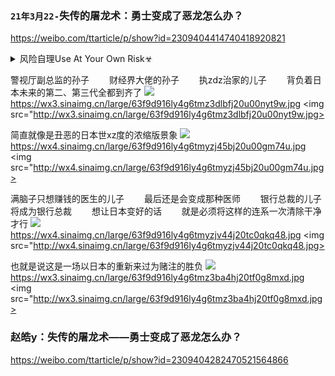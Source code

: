### `21年3月22-`失传的屠龙术：勇士变成了恶龙怎么办？
<https://weibo.com/ttarticle/p/show?id=2309404414740418920821>

<details><summary>风险自理Use At Your Own Risk☣</summary>

mzd早就发现了，从z央到基层d支部，很多都是独立王国。你不摸他，一点事都没有，还照常是模范，照常当劳动英雄，照常是人d代表，只要你去摸一下，几乎都有问题。很多是公、侯、伯、子、男的封建统治，使d脱离qz，究竟怎么办？这是使mzd经常睡不着觉的问题，必须要解决的问题。

好多红旗单位，一摸几乎都有问题，土皇帝很多，他们都有天然的经济特q，超经济的z治特q。土皇帝的一句话就是法，他一句话就能捉人，反对他就是反d、反s会主义、反g命，这样下去d就要被rm打倒了。

学者韩少功就指出，“文g学”有三大泡沫：宫廷化、道德化、诉苦化。

我们教科书是高级黑，
有一些反f命集团是能说的，有一些是不能说的。比如说为什么第一波被发动起来的h卫b都是h二代、h三代，是要被g命的q贵子女；为什么“老子英雄儿好汉”这种封建血统论的糟粕，反而会成为早期文g口号；
比如为什么m在运动之初就一直在怒斥“有人扛着红旗反红旗”“我是钟馗，有人借我去打鬼”；比如为什么大y进中饿s人的县z、省z被判x，在文g结束后又被“平反”了？这些，都是不能说的。

对个人崇拜的事情，林b从来是喊得最响了，而m自己也明白“捧得越高，摔得越狠”。以他的精明“高级黑”的道理不可能不懂，因此他不止一次就这个问题批评林b。据邱会z回忆，九d闭幕后，m曾下令摘掉林b在rm大会堂和武汉东湖宾馆墙上挂的mzx语录牌，当着林b的面说了句“这些王八蛋的东西”。1969年6月12日，zgzy下达《关于宣传nzx形象应注意的几个问题》，明文禁止“早请示、晚汇报”；“不经zy批准，不能再制做mzx像章”；“不要搞‘忠字化’运动”等。

1970年4月初，m在审阅纪念列宁诞辰一百周年的纪念文章时，删去了“当代最伟大的马克思列宁主义者”、“把马克思列宁主义提高到一个崭新的阶段”、mzd思想是帝国主义走向全面崩溃、s会主义走向全世界胜利的时代的马克思列宁主义”等从林b《再版前言》中摘录下来的语句。m还写下一段批注：“关于我的话，删掉了几段，都是些无用的，引起别人反感的东西。不要写这类话，我曾讲过一百次，可是没人听，不知是何道理，请zy各同志研究一下。

</details>

警视厅副总监的孙子
　　财经界大佬的孙子
　　执zdz治家的儿子
　　背负着日本未来的第二、第三代全都到齐了
![](http://wx3.sinaimg.cn/large/63f9d916ly4g6tmz3dlbfj20u00nyt9w.jpg)
<https://wx3.sinaimg.cn/large/63f9d916ly4g6tmz3dlbfj20u00nyt9w.jpg>
<img src="http://wx3.sinaimg.cn/large/63f9d916ly4g6tmz3dlbfj20u00nyt9w.jpg>

简直就像是丑恶的日本世xz度的浓缩版景象
![](http://wx4.sinaimg.cn/large/63f9d916ly4g6tmyzj45bj20u00gm74u.jpg)
<https://wx4.sinaimg.cn/large/63f9d916ly4g6tmyzj45bj20u00gm74u.jpg>
<img src="http://wx4.sinaimg.cn/large/63f9d916ly4g6tmyzj45bj20u00gm74u.jpg>

满脑子只想赚钱的医生的儿子
　　最后还是会变成那种医师
　　银行总裁的儿子将成为银行总裁
　　想让日本变好的话
　　就是必须将这样的连系一次清除干净才行
![](http://wx4.sinaimg.cn/large/63f9d916ly4g6tmyzjv44j20tc0qkq48.jpg)
<https://wx4.sinaimg.cn/large/63f9d916ly4g6tmyzjv44j20tc0qkq48.jpg>
<img src="http://wx4.sinaimg.cn/large/63f9d916ly4g6tmyzjv44j20tc0qkq48.jpg>

也就是说这是一场以日本的重新来过为赌注的胜负
![](http://wx3.sinaimg.cn/large/63f9d916ly4g6tmz3ba4hj20tf0g8mxd.jpg)
<https://wx3.sinaimg.cn/large/63f9d916ly4g6tmz3ba4hj20tf0g8mxd.jpg>
<img src="http://wx3.sinaimg.cn/large/63f9d916ly4g6tmz3ba4hj20tf0g8mxd.jpg>

### 赵皓y：失传的屠龙术——勇士变成了恶龙怎么办？
https://weibo.com/ttarticle/p/show?id=2309404282470521564866
